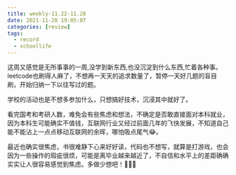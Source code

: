 ```yaml
---
title: weekly-11.22-11.28
date: 2021-11-28 19:05:07
categories: [review]
tags:
  - record
  - schoollife
---
```


这周又感觉是无所事事的一周,没学到新东西,也没沉淀到什么东西,忙着各种事。leetcode也刷得人麻了，不想再一天天的追求数量了，暂停一天好几题的盲目刷，开始归纳一下以往写过的题。

学校的活动也是不想多参加什么，只想搞好技术，沉浸其中就好了。

看完国考和考研人数，难免会有些焦虑和想法，不确定是否敢直接面对本科就业，因为本科生可能确实不值钱，互联网行业又经过前面几年的飞快发展，不知道自己能不能沾上一点点移动互联网的余晖，哪怕吸点尾气😂。

最近也确实很焦虑，书很难静下心来好好读，代码也不想写，就算是打游戏，也会因为一些操作的瑕疵很烦，可能是离毕业越来越近了，不自信和水平上的差距确确实实让人很容易感觉到焦虑。多做少想吧！🙆‍♂️💪

